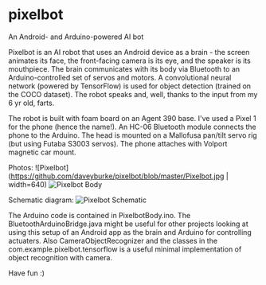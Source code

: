 # pixelbot
An Android- and Arduino-powered AI bot

Pixelbot is an AI robot that uses an Android device as a brain - the screen animates its face,
the front-facing camera is its eye, and the speaker is its mouthpiece. The brain communicates
with its body via Bluetooth to an Arduino-controlled set of servos and motors. A convolutional neural
network (powered by TensorFlow) is used for object detection (trained on the COCO dataset). The robot
speaks and, well, thanks to the input from my 6 yr old, farts.
 
The robot is built with foam board on an Agent 390 base. I've used a Pixel 1 for the phone (hence the name!). An HC-06 Bluetooth module connects the phone to the Arduino. The head is mounted on a Mallofusa pan/tilt servo rig (but using Futaba S3003 servos). The phone attaches with Volport magnetic car mount.
 
 Photos: 
 ![Pixelbot](https://github.com/daveyburke/pixelbot/blob/master/Pixelbot.jpg | width=640)
 ![Pixelbot Body](https://github.com/daveyburke/pixelbot/blob/master/Pixelbot_Back.jpg)
 
 Schematic diagram:
  ![Pixelbot Schematic](https://github.com/daveyburke/pixelbot/blob/master/Schematic.jpg)
  
The Arduino code is contained in PixelbotBody.ino. The BluetoothArduinoBridge.java might be useful for other projects looking at using this setup of an Android app as the brain and Arduino for controlling actuaters. Also CameraObjectRecognizer and the classes in the com.example.pixelbot.tensorflow is a useful minimal implementation of object recognition with camera.
 
 Have fun :)
